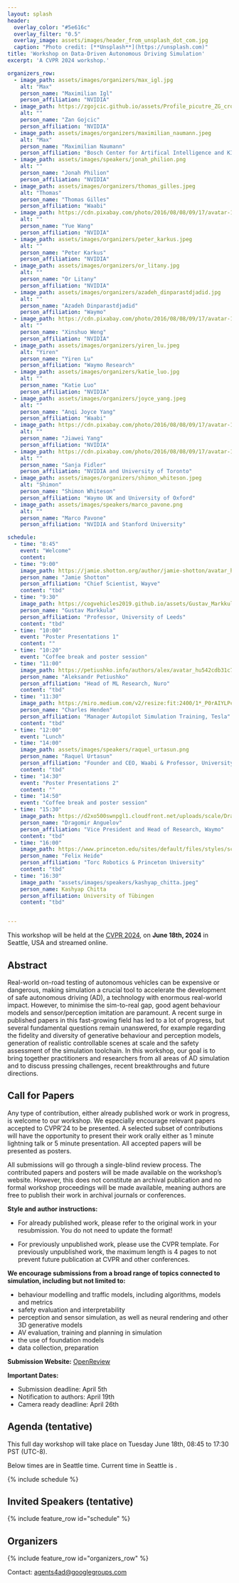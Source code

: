 ```yaml
---
layout: splash
header:
  overlay_color: "#5e616c"
  overlay_filter: "0.5"
  overlay_image: assets/images/header_from_unsplash_dot_com.jpg
  caption: "Photo credit: [**Unsplash**](https://unsplash.com)"
title: 'Workshop on Data-Driven Autonomous Driving Simulation'
excerpt: 'A CVPR 2024 workshop.'

organizers_row:
  - image_path: assets/images/organizers/max_igl.jpg
    alt: "Max"
    person_name: "Maximilian Igl"
    person_affiliation: "NVIDIA"
  - image_path: https://zgojcic.github.io/assets/Profile_picutre_ZG_crop.jpg
    alt: ""
    person_name: "Zan Gojcic"
    person_affiliation: "NVIDIA"
  - image_path: assets/images/organizers/maximilian_naumann.jpeg
    alt: "Max"
    person_name: "Maximilian Naumann"
    person_affiliation: "Bosch Center for Artifical Intelligence and KIT"
  - image_path: assets/images/speakers/jonah_philion.png
    alt: ""
    person_name: "Jonah Philion"
    person_affiliation: "NVIDIA"
  - image_path: assets/images/organizers/thomas_gilles.jpeg
    alt: "Thomas"
    person_name: "Thomas Gilles"
    person_affiliation: "Waabi"
  - image_path: https://cdn.pixabay.com/photo/2016/08/08/09/17/avatar-1577909_640.png
    alt: ""
    person_name: "Yue Wang"
    person_affiliation: "NVIDIA"
  - image_path: assets/images/organizers/peter_karkus.jpeg
    alt: ""
    person_name: "Peter Karkus"
    person_affiliation: "NVIDIA"
  - image_path: assets/images/organizers/or_litany.jpg
    alt: ""
    person_name: "Or Litany"
    person_affiliation: "NVIDIA"
  - image_path: assets/images/organizers/azadeh_dinparastdjadid.jpg
    alt: ""
    person_name: "Azadeh Dinparastdjadid"
    person_affiliation: "Waymo"
  - image_path: https://cdn.pixabay.com/photo/2016/08/08/09/17/avatar-1577909_640.png
    alt: ""
    person_name: "Xinshuo Weng"
    person_affiliation: "NVIDIA"
  - image_path: assets/images/organizers/yiren_lu.jpeg
    alt: "Yiren"
    person_name: "Yiren Lu"
    person_affiliation: "Waymo Research"
  - image_path: assets/images/organizers/katie_luo.jpg
    alt: ""
    person_name: "Katie Luo"
    person_affiliation: "NVIDIA"
  - image_path: assets/images/organizers/joyce_yang.jpeg
    alt: ""
    person_name: "Anqi Joyce Yang"
    person_affiliation: "Waabi"
  - image_path: https://cdn.pixabay.com/photo/2016/08/08/09/17/avatar-1577909_640.png
    alt: ""
    person_name: "Jiawei Yang"
    person_affiliation: "NVIDIA"
  - image_path: https://cdn.pixabay.com/photo/2016/08/08/09/17/avatar-1577909_640.png
    alt: ""
    person_name: "Sanja Fidler"
    person_affiliation: "NVIDIA and University of Toronto"
  - image_path: assets/images/organizers/shimon_whiteson.jpeg
    alt: "Shimon"
    person_name: "Shimon Whiteson"
    person_affiliation: "Waymo UK and University of Oxford"
  - image_path: assets/images/speakers/marco_pavone.png
    alt: ""
    person_name: "Marco Pavone"
    person_affiliation: "NVIDIA and Stanford University"

schedule:
  - time: "8:45"
    event: "Welcome"
    content: 
  - time: "9:00"
    image_path: https://jamie.shotton.org/author/jamie-shotton/avatar_hubcfcd825cec4221ac68bf02950f61648_116633_270x270_fill_q75_lanczos_center.jpg
    person_name: "Jamie Shotton"
    person_affiliation: "Chief Scientist, Wayve"
    content: "tbd"
  - time: "9:30"
    image_path: https://cogvehicles2019.github.io/assets/Gustav_Markkula.jpg
    person_name: "Gustav Markkula"
    person_affiliation: "Professor, University of Leeds"
    content: "tbd"
  - time: "10:00"
    event: "Poster Presentations 1"
    content: ""
  - time: "10:20"
    event: "Coffee break and poster session"
  - time: "11:00"
    image_path: https://petiushko.info/authors/alex/avatar_hu542cdb31c7b75c60e456747d2b254e61_2312475_270x270_fill_lanczos_center_3.png
    person_name: "Aleksandr Petiushko"
    person_affiliation: "Head of ML Research, Nuro"
    content: "tbd"
  - time: "11:30"
    image_path: https://miro.medium.com/v2/resize:fit:2400/1*_P0rAIYLPcuzExRtN3KNXA.jpeg
    person_name: "Charles Henden"
    person_affiliation: "Manager Autopilot Simulation Training, Tesla"
    content: "tbd"
  - time: "12:00"
    event: "Lunch"
  - time: "14:00"
    image_path: assets/images/speakers/raquel_urtasun.png
    person_name: "Raquel Urtasun"
    person_affiliation: "Founder and CEO, Waabi & Professor, University of Toronto"
    content: "tbd"
  - time: "14:30"
    event: "Poster Presentations 2"
    content: ""
  - time: "14:50"
    event: "Coffee break and poster session"
  - time: "15:30"
    image_path: https://d2xo500swnpgl1.cloudfront.net/uploads/scale/Draogmir-Anguelov-1633527577257.png
    person_name: "Dragomir Anguelov"
    person_affiliation: "Vice President and Head of Research, Waymo"
    content: "tbd"
  - time: "16:00"
    image_path: https://www.princeton.edu/sites/default/files/styles/scale_1440/public/images/2022/10/FelixHeide-062821_0022_sq1023.jpg?itok=Ph2ZT13W
    person_name: "Felix Heide"
    person_affiliation: "Torc Robotics & Princeton University"
    content: "tbd"
  - time: "16:30"
    image_path: "assets/images/speakers/kashyap_chitta.jpeg"
    person_name: Kashyap Chitta
    person_affiliation: University of Tübingen
    content: "tbd"


---
```


This workshop will be held at the [CVPR 2024](https://cvpr.thecvf.com/Conferences/2024), on **June 18th, 2024** in Seattle, USA and streamed online.

## Abstract

Real-world on-road testing of autonomous vehicles can be expensive or dangerous, making simulation a crucial tool to accelerate the development of safe autonomous driving (AD), a technology with enormous real-world impact. However, to minimise the sim-to-real gap, good agent behaviour models and sensor/perception imitation are paramount. A recent surge in published papers in this fast-growing field has led to a lot of progress, but several fundamental questions remain unanswered, for example regarding the fidelity and diversity of generative behaviour and perception models, generation of realistic controllable scenes at scale and the safety assessment of the simulation toolchain.
In this workshop, our goal is to bring together practitioners and researchers
from all areas of AD simulation and to discuss pressing challenges, recent
breakthroughs and future directions.

## Call for Papers

Any type of contribution, either already published work or work in progress, is
welcome to our workshop. We especially encourage relevant papers accepted to
CVPR’24 to be presented. A selected subset of contributions will have the
opportunity to present their work orally either as 1 minute lightning talk or 5
minute presentation. All accepted papers will be presented as posters.

All submissions will go through a single-blind review process. The contributed
papers and posters will be made available on the workshop’s website. However,
this does not constitute an archival publication and no formal workshop
proceedings will be made available, meaning authors are free to publish their
work in archival journals or conferences.

**Style and author instructions:**
* For already published work, please refer to the original work in your
  resubmission. You do not need to update the format!

* For previously unpublished work, please use the CVPR template. For previously
  unpublished work, the maximum length is 4 pages to not prevent future
  publication at CVPR and other conferences.

**We encourage submissions from a broad range of topics connected to simulation, including but not limited to:**
* behaviour modelling and traffic models, including algorithms, models and metrics
*  safety evaluation and interpretability
* perception and sensor simulation, as well as neural rendering and other 3D generative models
* AV evaluation, training and planning in simulation
* the use of foundation models
* data collection, preparation 

**Submission Website:** [OpenReview](https://openreview.net/group?id=thecvf.com/CVPR/2024/Workshop/DDADS)

**Important Dates:**
* Submission deadline: April 5th
* Notification to authors: April 19th
* Camera ready deadline: April 26th

## Agenda (tentative)

<!-- script to display conference time -->
<script>
  var x = setInterval(function() {
    var d = new Date();
    var n = d.toLocaleTimeString("en-US", {timeZone: "America/Los_Angeles", hour: '2-digit', minute:'2-digit', hour12: false})
    document.getElementById("centraltime").innerHTML = n
  }, 1000);
</script>

This full day workshop will take place on Tuesday June 18th, 08:45 to 17:30 PST (UTC-8).

Below times are in Seattle time. Current time in Seattle is <span id="centraltime"></span>.

{% include schedule %}

## Invited Speakers (tentative)

{% include feature_row id="schedule" %}

## Organizers

{% include feature_row id="organizers_row" %}

Contact: [agents4ad@googlegroups.com](mailto:agents4ad@googlegroups.com)
